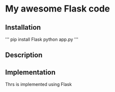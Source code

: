 # My awesome Flask code

## Installation

'''
pip install Flask
python app.py
'''

## Description


## Implementation

Thrs is implemented using Flask

